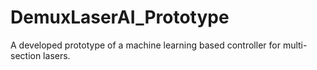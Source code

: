 # DemuxLaserAI_Prototype
 A developed prototype of a machine learning based controller for multi-section lasers.

